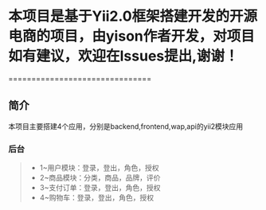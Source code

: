 # 本项目是基于Yii2.0框架搭建开发的开源电商的项目，由yison作者开发，对项目如有建议，欢迎在Issues提出,谢谢！
===============================
## 简介
本项目主要搭建4个应用，分别是backend,frontend,wap,api的yii2模块应用
### 后台
> * 1~用户模块：登录，登出，角色，授权
> * 2~商品模块：分类，商品，品牌，评价
> * 3~支付订单：登录，登出，角色，授权
> * 4~购物车：登录，登出，角色，授权

